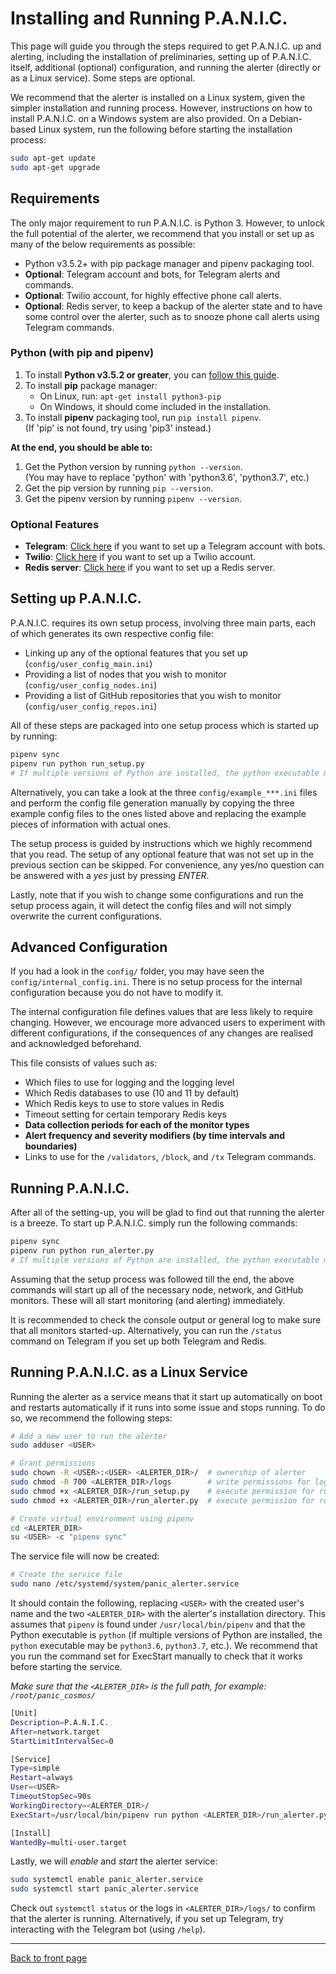 # Installing and Running P.A.N.I.C.

This page will guide you through the steps required to get P.A.N.I.C. up and alerting, including the installation of preliminaries, setting up of 
P.A.N.I.C. itself, additional (optional) configuration, and running the alerter (directly or as a Linux service). Some steps are optional.

We recommend that the alerter is installed on a Linux system, given the simpler installation and running process. However, instructions on how to install P.A.N.I.C. on a Windows system are also provided. On a Debian-based Linux system, run the following before starting the installation process:
```bash
sudo apt-get update
sudo apt-get upgrade
```

## Requirements

The only major requirement to run P.A.N.I.C. is Python 3. However, to unlock the full potential of the alerter, we recommend that you install or set up as many of the below requirements as possible:
- Python v3.5.2+ with pip package manager and pipenv packaging tool.
- **Optional**: Telegram account and bots, for Telegram alerts and commands.
- **Optional**: Twilio account, for highly effective phone call alerts.
- **Optional**: Redis server, to keep a backup of the alerter state and to have some control over the alerter, such as to snooze phone call alerts using Telegram commands.

### Python (with pip and pipenv)

1. To install **Python v3.5.2 or greater**, you can [follow this guide](https://realpython.com/installing-python/).
2. To install **pip** package manager:
    - On Linux, run: `apt-get install python3-pip`
    - On Windows, it should come included in the installation.
3. To install **pipenv** packaging tool, run `pip install pipenv`.  
 (If 'pip' is not found, try using 'pip3' instead.)

**At the end, you should be able to:**
1. Get the Python version by running `python --version`.  
 (You may have to replace 'python' with 'python3.6', 'python3.7', etc.)
2. Get the pip version by running `pip --version`.
3. Get the pipenv version by running `pipenv --version`.

### Optional Features

- **Telegram**: [Click here](INSTALL_TELEGRAM.md) if you want to set up a Telegram account with bots.
- **Twilio**: [Click here](INSTALL_TWILIO.md) if you want to set up a Twilio account.
- **Redis server**: [Click here](INSTALL_REDIS.md) if you want to set up a Redis server.

## Setting up P.A.N.I.C.

P.A.N.I.C. requires its own setup process, involving three main parts, each of which generates its own respective config file:

- Linking up any of the optional features that you set up (`config/user_config_main.ini`)
- Providing a list of nodes that you wish to monitor (`config/user_config_nodes.ini`)
- Providing a list of GitHub repositories that you wish to monitor (`config/user_config_repos.ini`)

All of these steps are packaged into one setup process which is started up by running:
```bash
pipenv sync
pipenv run python run_setup.py
# If multiple versions of Python are installed, the python executable may be `python3.6`, `python3.7`, etc.
```

Alternatively, you can take a look at the three `config/example_***.ini` files and perform the config file generation manually by copying the three example config files to the ones listed above and replacing the example pieces of information with actual ones.

The setup process is guided by instructions which we highly recommend that you read. The setup of any optional feature that was not set up in the previous section can be skipped. For convenience, any yes/no question can be answered with a *yes* just by pressing *ENTER*.

Lastly, note that if you wish to change some configurations and run the setup process again, it will detect the config files and will not simply overwrite the current configurations.

## Advanced Configuration

If you had a look in the `config/` folder, you may have seen the `config/internal_config.ini`. There is no setup process for the internal configuration because you do not have to modify it.

The internal configuration file defines values that are less likely to require changing. However, we encourage more advanced users to experiment with different configurations, if the consequences of any changes are realised and acknowledged beforehand.

This file consists of values such as:
- Which files to use for logging and the logging level
- Which Redis databases to use (10 and 11 by default)
- Which Redis keys to use to store values in Redis
- Timeout setting for certain temporary Redis keys
- **Data collection periods for each of the monitor types**
- **Alert frequency and severity modifiers (by time intervals and boundaries)**
- Links to use for the `/validators`, `/block`, and `/tx` Telegram commands.

## Running P.A.N.I.C.

After all of the setting-up, you will be glad to find out that running the alerter is a breeze. To start up P.A.N.I.C. simply run the following commands:
```bash
pipenv sync
pipenv run python run_alerter.py
# If multiple versions of Python are installed, the python executable may be `python3.6`, `python3.7`, etc.
```

Assuming that the setup process was followed till the end, the above commands will start up all of the necessary node, network, and GitHub monitors. These will all start monitoring (and alerting) immediately.

It is recommended to check the console output or general log to make sure that all monitors started-up. Alternatively, you can run the `/status` command on Telegram if you set up both Telegram and Redis.

## Running P.A.N.I.C. as a Linux Service

Running the alerter as a service means that it start up automatically on boot and restarts automatically if it runs into some issue and stops running. To do so, we recommend the following steps:
```bash
# Add a new user to run the alerter
sudo adduser <USER>

# Grant permissions
sudo chown -R <USER>:<USER> <ALERTER_DIR>/  # ownership of alerter
sudo chmod -R 700 <ALERTER_DIR>/logs        # write permissions for logs
sudo chmod +x <ALERTER_DIR>/run_setup.py    # execute permission for runner (1)
sudo chmod +x <ALERTER_DIR>/run_alerter.py  # execute permission for runner (2)

# Create virtual environment using pipenv
cd <ALERTER_DIR>
su <USER> -c "pipenv sync"
```

The service file will now be created:

```bash
# Create the service file
sudo nano /etc/systemd/system/panic_alerter.service
```

It should contain the following, replacing `<USER>` with the created user's name and the two `<ALERTER_DIR>` with the alerter's installation directory. This assumes that `pipenv` is found under `/usr/local/bin/pipenv` and that the Python executable is `python` (if multiple versions of Python are installed, the `python` executable may be `python3.6`, `python3.7`, etc.). We recommend that you run the command set for ExecStart manually to check that it works before starting the service.

*Make sure that the `<ALERTER_DIR>` is the full path, for example: `/root/panic_cosmos/`*
```bash
[Unit]
Description=P.A.N.I.C.
After=network.target
StartLimitIntervalSec=0

[Service]
Type=simple
Restart=always
User=<USER>
TimeoutStopSec=90s
WorkingDirectory=<ALERTER_DIR>/
ExecStart=/usr/local/bin/pipenv run python <ALERTER_DIR>/run_alerter.py

[Install]
WantedBy=multi-user.target
```

Lastly, we will *enable* and *start* the alerter service:

```bash
sudo systemctl enable panic_alerter.service
sudo systemctl start panic_alerter.service
```

Check out `systemctl status` or the logs in `<ALERTER_DIR>/logs/` to confirm that the alerter is running. Alternatively, if you set up Telegram, try interacting with the Telegram bot (using `/help`).

---
[Back to front page](../README.md)
